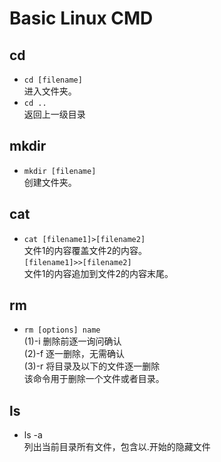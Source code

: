 # Basic Linux CMD
  
  ## **cd**
* `cd [filename]`  
进入文件夹。
* `cd ..`  
返回上一级目录  
## **mkdir**
* `mkdir [filename]`  
创建文件夹。  
## **cat**
* `cat [filename1]>[filename2]`  
文件1的内容覆盖文件2的内容。  
`[filename1]>>[filename2]`  
文件1的内容追加到文件2的内容末尾。  
## **rm**
* `rm [options] name`  
(1)-i 删除前逐一询问确认  
(2)-f 逐一删除，无需确认  
(3)-r 将目录及以下的文件逐一删除  
该命令用于删除一个文件或者目录。  
## **ls**  
* ls -a   
列出当前目录所有文件，包含以.开始的隐藏文件
